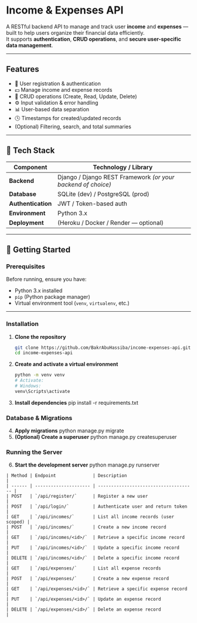 #  Income & Expenses API

A RESTful backend API to manage and track user **income** and **expenses** — built to help users organize their financial data efficiently.  
It supports **authentication**, **CRUD operations**, and **secure user-specific data management**.

---



##  Features

- 🔐 User registration & authentication  
- 💵 Manage income and expense records  
- 🧾 CRUD operations (Create, Read, Update, Delete)  
- ⚙️ Input validation & error handling  
- 📊 User-based data separation  
- 🕓 Timestamps for created/updated records  
- (Optional) Filtering, search, and total summaries  

---

## 🧩 Tech Stack

| Component        | Technology / Library                     |
|------------------|-------------------------------------------|
| **Backend**      | Django / Django REST Framework *(or your backend of choice)* |
| **Database**     | SQLite (dev) / PostgreSQL (prod)          |
| **Authentication** | JWT / Token-based auth                 |
| **Environment**  | Python 3.x                                |
| **Deployment**   | (Heroku / Docker / Render — optional)     |

---

## 🚀 Getting Started

### Prerequisites

Before running, ensure you have:

- Python 3.x installed  
- `pip` (Python package manager)  
- Virtual environment tool (`venv`, `virtualenv`, etc.)

---

### Installation

1. **Clone the repository**
   ```bash
   git clone https://github.com/BakrAbuHassiba/income-expenses-api.git
   cd income-expenses-api
   ```
2. **Create and activate a virtual environment**
   ```bash
   python -m venv venv
   # Activate:
   # Windows:
   venv\Scripts\activate
   ```
3. **Install dependencies**
   pip install -r requirements.txt
### Database & Migrations
4. **Apply migrations**
   python manage.py migrate
5. **(Optional) Create a superuser**
   python manage.py createsuperuser

### Running the Server
6. **Start the development server**
 python manage.py runserver

  ```
| Method | Endpoint              | Description                           |
| ------ | --------------------- | ------------------------------------- |
| POST   | `/api/register/`      | Register a new user                   |
| POST   | `/api/login/`         | Authenticate user and return token    |
| GET    | `/api/incomes/`       | List all income records (user scoped) |
| POST   | `/api/incomes/`       | Create a new income record            |
| GET    | `/api/incomes/<id>/`  | Retrieve a specific income record     |
| PUT    | `/api/incomes/<id>/`  | Update a specific income record       |
| DELETE | `/api/incomes/<id>/`  | Delete a specific income record       |
| GET    | `/api/expenses/`      | List all expense records              |
| POST   | `/api/expenses/`      | Create a new expense record           |
| GET    | `/api/expenses/<id>/` | Retrieve a specific expense record    |
| PUT    | `/api/expenses/<id>/` | Update an expense record              |
| DELETE | `/api/expenses/<id>/` | Delete an expense record              |
```
